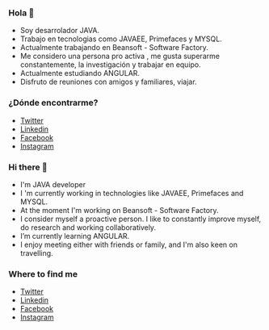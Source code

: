 ### Hola 👋

<!--
**GuilleAV/GuilleAV** is a ✨ _special_ ✨ repository because its `README.md` (this file) appears on your GitHub profile.

Here are some ideas to get you started:

- 🔭 I’m currently working on ...
- 🌱 I’m currently learning ...
- 👯 I’m looking to collaborate on ...
- 🤔 I’m looking for help with ...
- 💬 Ask me about ...
- 📫 How to reach me: ...
- 😄 Pronouns: ...
- ⚡ Fun fact: ...
-->

- Soy desarrolador JAVA.
- Trabajo en tecnologias como JAVAEE, Primefaces y MYSQL.
- Actualmente trabajando en Beansoft - Software Factory.
- Me considero una persona pro activa , me gusta superarme constantemente, la investigación y trabajar en equipo.
- Actualmente estudiando ANGULAR.
- Disfruto de reuniones con amigos y familiares, viajar.

### ¿Dónde encontrarme?
- [Twitter](https://twitter.com/GuilleVallejo19?t=lpfbq1FVoQEENBc2_M3eJw&s=08)
- [Linkedin](https://www.linkedin.com/in/guillermoandresvallejos)
- [Facebook](https://www.facebook.com/guillermo.vallejos.58367)
- [Instagram](https://www.instagram.com/guillermo.andres.vallejos/)


### Hi there 👋
- I'm JAVA developer
- I 'm currently working in technologies like JAVAEE, Primefaces and MYSQL.
- At the moment I'm working on Beansoft - Software Factory.
- I consider myself a proactive person. I like to constantly improve myself, do research and working collaboratively.
- I’m currently learning ANGULAR.
- I enjoy meeting either with friends or family, and I'm also keen on travelling.

### Where to find me
- [Twitter](https://twitter.com/GuilleVallejo19?t=lpfbq1FVoQEENBc2_M3eJw&s=08)
- [Linkedin](https://www.linkedin.com/in/guillermoandresvallejos)
- [Facebook](https://www.facebook.com/guillermo.vallejos.58367)
- [Instagram](https://www.instagram.com/guillermo.andres.vallejos/)
